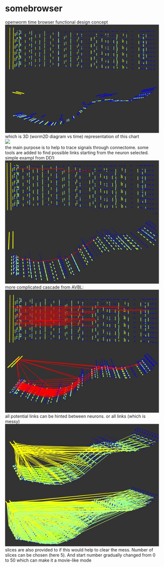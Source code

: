 # somebrowser
openworm time browser functional design concept
<img src= "https://github.com/Brain302/somebrowser/blob/master/worm_void.jpg?raw=true">
<br>which is 3D (worm2D diagram vs time) representation of this chart
<br><img src="https://github.com/openworm/OpenWorm/blob/master/img/neuron-activity.png?raw=true" width=200>
<br>the main purpose is to help to trace signals through connectome. some tools are added to find possible links starting from the neuron selected.
<br>simple exampl from DD1:
<br><img src ="https://github.com/Brain302/somebrowser/blob/master/worm_DD1_cascade.jpg?raw=true">
<br>more complicated cascade from AVBL:
<br><img src ="https://github.com/Brain302/somebrowser/blob/master/worm_ABVL_cascade.jpg?raw=true">
<br>all potential links can be hinted between neurons. or all links (which is messy)
<br><img src = "https://github.com/Brain302/somebrowser/blob/master/worm_connectome.jpg?raw=true">
<br>slices are also provided to if this would help to clear the mess. Number of slices can be chosen (here 5). And start number gradually changed from 0 to 50 which can make it a movie-like mode
<br>

